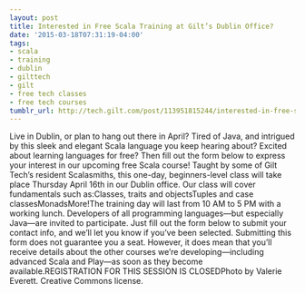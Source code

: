 ```yaml
---
layout: post
title: Interested in Free Scala Training at Gilt’s Dublin Office?
date: '2015-03-18T07:31:19-04:00'
tags:
- scala
- training
- dublin
- gilttech
- gilt
- free tech classes
- free tech courses
tumblr_url: http://tech.gilt.com/post/113951815244/interested-in-free-scala-training-at-gilts-dublin
---
```

Live in Dublin, or plan to hang out there in April? Tired of Java, and intrigued by this sleek and elegant Scala language you keep hearing about? Excited about learning languages for free? Then fill out the form below to express your interest in our upcoming free Scala course! Taught by some of Gilt Tech’s resident Scalasmiths, this one-day, beginners-level class will take place Thursday April 16th in our Dublin office. Our class will cover fundamentals such as:Classes, traits and objectsTuples and case classesMonadsMore!The training day will last from 10 AM to 5 PM with a working lunch. Developers of all programming languages—but especially Java—are invited to participate. Just fill out the form below to submit your contact info, and we’ll let you know if you’ve been selected. Submitting this form does not guarantee you a seat. However, it does mean that you’ll receive details about the other courses we’re developing—including advanced Scala and Play—as soon as they become available.REGISTRATION FOR THIS SESSION IS CLOSEDPhoto by Valerie Everett. Creative Commons license.
